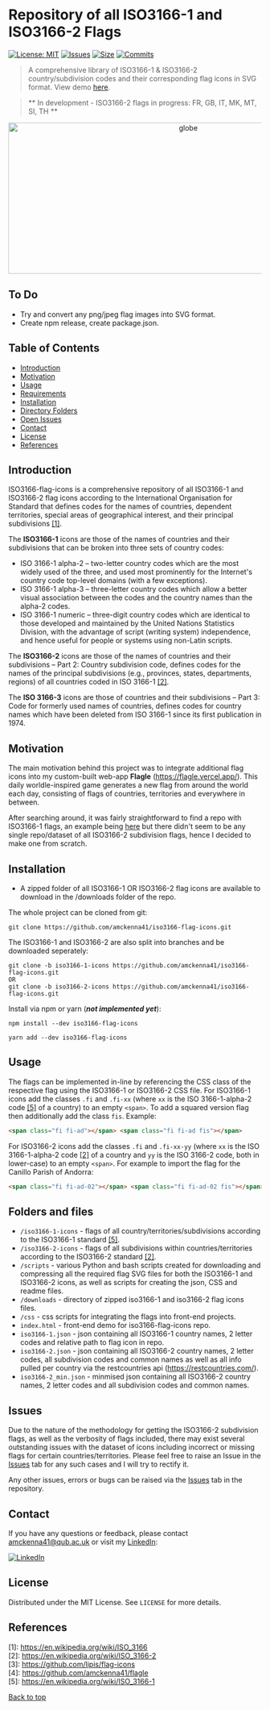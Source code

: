 # Repository of all ISO3166-1 and ISO3166-2 Flags 

[![License: MIT](https://img.shields.io/badge/License-MIT-red.svg)](https://opensource.org/licenses/MIT)
[![Issues](https://img.shields.io/github/issues/amckenna41/iso3166-flag-icons)](https://github.com/amckenna41/iso3166-flag-icons/issues)
[![Size](https://img.shields.io/github/repo-size/amckenna41/iso3166-flag-icons)](https://github.com/amckenna41/iso3166-flag-icons)
[![Commits](https://img.shields.io/github/commit-activity/w/amckenna41/iso3166-flag-icons)](https://github.com/iso3166-flag-icons)

> A comprehensive library of ISO3166-1 & ISO3166-2 country/subdivision codes and their corresponding flag icons in SVG format. View demo [here](https://amckenna41.github.io/iso3166-flag-icons-website/).

> ** In development - ISO3166-2 flags in progress: FR, GB, IT, MK, MT, SI, TH **

<p align="center">
  <img src="https://upload.wikimedia.org/wikipedia/commons/3/3d/Flag-map_of_the_world_%282017%29.png" alt="globe" height="300" width="700"/>
</p>

To Do
-----
* Try and convert any png/jpeg flag images into SVG format. 
* Create npm release, create package.json.

Table of Contents
-----------------

  * [Introduction](#introduction)
  * [Motivation](#motivation)
  * [Usage](#usage)
  * [Requirements](#requirements)
  * [Installation](#installation)
  * [Directory Folders](#foldersandfiles)
  * [Open Issues](#Issues)
  * [Contact](#contact)
  * [License](#license)
  * [References](#references)

Introduction
------------
ISO3166-flag-icons is a comprehensive repository of all ISO3166-1 and ISO3166-2 flag icons according to the International Organisation for Standard that defines codes for the names of countries, dependent territories, special areas of geographical interest, and their principal subdivisions [[1]](#references). <br>

The <b>ISO3166-1</b> icons are those of the names of countries and their subdivisions that can be broken into three sets of country codes:
* ISO 3166-1 alpha-2 – two-letter country codes which are the most widely used of the three, and used most prominently for the Internet's country code top-level domains (with a few exceptions).
* ISO 3166-1 alpha-3 – three-letter country codes which allow a better visual association between the codes and the country names than the alpha-2 codes.
* ISO 3166-1 numeric – three-digit country codes which are identical to those developed and maintained by the United Nations Statistics Division, with the advantage of script (writing system) independence, and hence useful for people or systems using non-Latin scripts.

The <b>ISO3166-2</b> icons are those of the names of countries and their subdivisions – Part 2: Country subdivision code, defines codes for the names of the principal subdivisions (e.g., provinces, states, departments, regions) of all countries coded in ISO 3166-1 [[2]](#references). <br>

The <b>ISO 3166-3</b> icons are those of countries and their subdivisions – Part 3: Code for formerly used names of countries, defines codes for country names which have been deleted from ISO 3166-1 since its first publication in 1974.


Motivation
----------
The main motivation behind this project was to integrate additional flag icons into my custom-built web-app <b>Flagle</b> (https://flagle.vercel.app/). This daily worldle-inspired game generates a new flag from around the world each day, consisting of flags of countries, territories and everywhere in between. <br>

After searching around, it was fairly straightforward to find a repo with ISO3166-1 flags, an example being [here][flag-icons-repo] but there didn't seem to be any single repo/dataset of all ISO3166-2 subdivision flags, hence I decided to make one from scratch. <br>

Installation
------------
- A zipped folder of all ISO3166-1 OR ISO3166-2 flag icons are available to download in the /downloads folder of the repo.

The whole project can be cloned from git:
```
git clone https://github.com/amckenna41/iso3166-flag-icons.git
```

The ISO3166-1 and ISO3166-2 are also split into branches and be downloaded seperately:
```
git clone -b iso3166-1-icons https://github.com/amckenna41/iso3166-flag-icons.git 
OR
git clone -b iso3166-2-icons https://github.com/amckenna41/iso3166-flag-icons.git 
```

Install via npm or yarn (<b><i>not implemented yet</i></b>):
```
npm install --dev iso3166-flag-icons

yarn add --dev iso3166-flag-icons
```

Usage
-----

The flags can be implemented in-line by referencing the CSS class of the respective flag using the ISO3166-1 or ISO3166-2 CSS file. For ISO3166-1 icons add the classes `.fi` and `.fi-xx` (where `xx` is the ISO 3166-1-alpha-2 code [[5]](#references) of a country) to an empty `<span>`. To add a squared version flag then additionally add the class `fis`. Example: 

```html
<span class="fi fi-ad"></span> <span class="fi fi-ad fis"></span>
```

For ISO3166-2 icons add the classes `.fi` and `.fi-xx-yy` (where `xx` is the ISO 3166-1-alpha-2 code [[2]](#references) of a country and `yy` is the ISO 3166-2 code, both in lower-case) to an empty `<span>`. For example to import the flag for the Canillo Parish of Andorra:

```html
<span class="fi fi-ad-02"></span> <span class="fi fi-ad-02 fis"></span>
```

Folders and files
-----------------

* `/iso3166-1-icons` - flags of all country/territories/subdivisions according to the ISO3166-1 standard [[5]](#references).
* `/iso3166-2-icons` - flags of all subdivisions within countries/territories according to the ISO3166-2 standard [[2]](#references).
* `/scripts` - various Python and bash scripts created for downloading and compressing all the required flag SVG files for both the ISO3166-1 and ISO3166-2 icons, as well as scripts for creating the json, CSS and readme files.
* `/downloads` - directory of zipped iso3166-1 and iso3166-2 flag icons files.
* `/css` - css scripts for integrating the flags into front-end projects.
* `index.html` - front-end demo for iso3166-flag-icons repo.
* `iso3166-1.json` - json containing all ISO3166-1 country names, 2 letter codes and relative path to flag icon in repo.
* `iso3166-2.json` - json containing all ISO3166-2 country names, 2 letter codes, all subdivision codes and common names as well as all info pulled per country via the restcountries api (https://restcountries.com/).
* `iso3166-2_min.json` - minmised json containing all ISO3166-2 country names, 2 letter codes and all subdivision codes and common names.

Issues
------
Due to the nature of the methodology for getting the ISO3166-2 subdivision flags, as well as the verbosity of flags included, there may exist several outstanding issues with the dataset of icons including incorrect or missing flags for certain countries/territories. Please feel free to raise an Issue in the [Issues](https://github.com/amckenna41/iso3166-2-flag-icons/issues) tab for any such cases and I will try to rectify it.

Any other issues, errors or bugs can be raised via the [Issues](https://github.com/amckenna41/iso3166-2-flag-icons/issues) tab in the repository.

Contact
-------

If you have any questions or feedback, please contact amckenna41@qub.ac.uk or visit my [LinkedIn](https://www.linkedin.com/in/adam-mckenna-7a5b22151/):

[![LinkedIn](https://img.shields.io/badge/LinkedIn-0077B5?style=for-the-badge&logo=linkedin&logoColor=white)](https://www.linkedin.com/in/adam-mckenna-7a5b22151/)

License
-----------
Distributed under the MIT License. See `LICENSE` for more details.  

References
----------
\[1\]: https://en.wikipedia.org/wiki/ISO_3166 <br>
\[2\]: https://en.wikipedia.org/wiki/ISO_3166-2 <br>
\[3\]: https://github.com/lipis/flag-icons <br>
\[4\]: https://github.com/amckenna41/flagle <br>
\[5\]: https://en.wikipedia.org/wiki/ISO_3166-1  <br>


[Back to top](#TOP)

[python]: https://www.python.org/downloads/release/python-360/
[pandas]: https://pandas.pydata.org/
[tqdm]: https://tqdm.github.io/
[requests]: https://requests.readthedocs.io/
[beautifulsoup4]: https://www.crummy.com/software/BeautifulSoup/bs4/doc/
[scour]: https://github.com/scour-project/scour
[pyWikiCommons]: https://github.com/amckenna41/pyWikiCommons
[flag-icons-repo]: https://github.com/lipis/flag-icons
[pycountry]: https://github.com/flyingcircusio/pycountry
[emoji-country-flag]: https://pypi.org/project/emoji-country-flag/
[fuzzywuzzy]: https://pypi.org/project/fuzzywuzzy/

